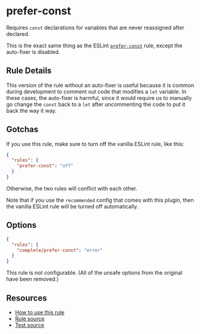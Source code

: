 # prefer-const

Requires `const` declarations for variables that are never reassigned after declared.

This is the exact same thing as the ESLint [`prefer-const`](https://eslint.org/docs/latest/rules/prefer-const) rule, except the auto-fixer is disabled.

## Rule Details

This version of the rule without an auto-fixer is useful because it is common during development to comment out code that modifies a `let` variable. In these cases, the auto-fixer is harmful, since it would require us to manually go change the `const` back to a `let` after uncommenting the code to put it back the way it way.

## Gotchas

If you use this rule, make sure to turn off the vanilla ESLint rule, like this:

```json
{
  "rules": {
    "prefer-const": "off"
  }
}
```

Otherwise, the two rules will conflict with each other.

Note that if you use the `recommended` config that comes with this plugin, then the vanilla ESLint rule will be turned off automatically.

## Options

```json
{
  "rules": {
    "complete/prefer-const": "error"
  }
}
```

This rule is not configurable. (All of the unsafe options from the original have been removed.)

## Resources

- [How to use this rule](https://complete-ts.github.io/eslint-plugin-complete)
- [Rule source](https://github.com/complete-ts/complete/blob/main/packages/eslint-plugin-complete/src/rules/prefer-const.ts)
- [Test source](https://github.com/complete-ts/complete/blob/main/packages/eslint-plugin-complete/tests/rules/prefer-const.test.ts)

